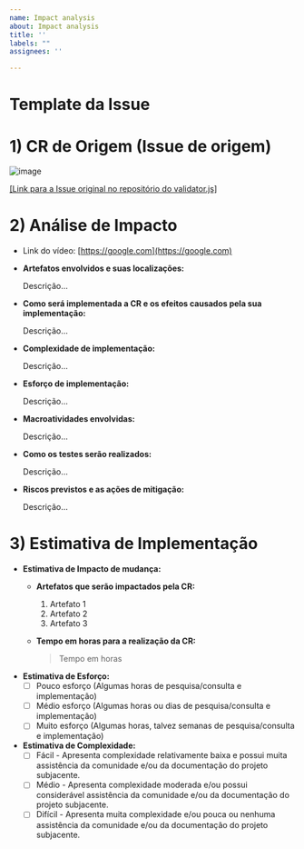 ```yaml
---
name: Impact analysis
about: Impact analysis
title: ''
labels: ""
assignees: ''

---
```


# Template da Issue

# **1)** CR de Origem (Issue de origem)

![image](https://user-images.githubusercontent.com/32225687/227801361-46f8f6e7-0198-4b01-b43b-15a4c947ea6f.png)

[[Link para a Issue original no repositório do validator.js]](https://google.com/)

# 2) Análise de Impacto

- Link do vídeo: [https://google.com](https://google.com)

- **Artefatos envolvidos e suas localizações:**
    
    Descrição…
    
- **Como será implementada a CR e os efeitos causados pela sua implementação:**
    
    Descrição…
    
- **Complexidade de implementação:**
    
    Descrição…
    
- **Esforço de implementação:**
    
    Descrição…
    
- ******************************************************Macroatividades envolvidas:******************************************************
    
    Descrição…
    
- **Como os testes serão realizados:**
    
    Descrição…
    
- **Riscos previstos e as ações de mitigação:**
    
    Descrição…
    

# 3) Estimativa de Implementação

- **Estimativa de Impacto de mudança:**
    - ******************************************************************************Artefatos que serão impactados pela CR:******************************************************************************
        1. Artefato 1
        2. Artefato 2
        3. Artefato 3
    - ******************************************************************************Tempo em horas para a realização da CR:******************************************************************************
        
        > Tempo em horas
        > 
- **Estimativa de Esforço:**
    - [ ]  Pouco esforço (Algumas horas de pesquisa/consulta e implementação)
    - [ ]  Médio esforço (Algumas horas ou dias de pesquisa/consulta e implementação)
    - [ ]  Muito esforço (Algumas horas, talvez semanas de pesquisa/consulta e implementação)
- **Estimativa de Complexidade:**
    - [ ]  Fácil - Apresenta complexidade relativamente baixa e possui muita assistência da comunidade e/ou da documentação do projeto subjacente.
    - [ ]  Médio - Apresenta complexidade moderada e/ou possui considerável assistência da comunidade e/ou da documentação do projeto subjacente.
    - [ ]  Difícil - Apresenta muita complexidade e/ou pouca ou nenhuma assistência da comunidade e/ou da documentação do projeto subjacente.
